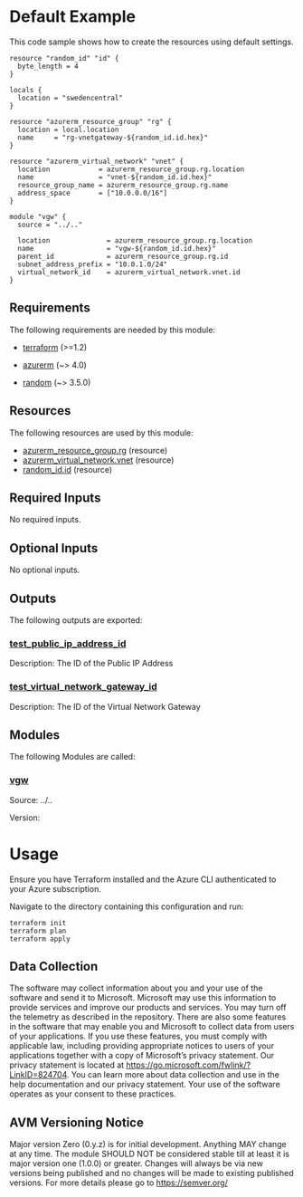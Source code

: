 <!-- BEGIN_TF_DOCS -->
# Default Example

This code sample shows how to create the resources using default settings.

```hcl
resource "random_id" "id" {
  byte_length = 4
}

locals {
  location = "swedencentral"
}

resource "azurerm_resource_group" "rg" {
  location = local.location
  name     = "rg-vnetgateway-${random_id.id.hex}"
}

resource "azurerm_virtual_network" "vnet" {
  location            = azurerm_resource_group.rg.location
  name                = "vnet-${random_id.id.hex}"
  resource_group_name = azurerm_resource_group.rg.name
  address_space       = ["10.0.0.0/16"]
}

module "vgw" {
  source = "../.."

  location              = azurerm_resource_group.rg.location
  name                  = "vgw-${random_id.id.hex}"
  parent_id             = azurerm_resource_group.rg.id
  subnet_address_prefix = "10.0.1.0/24"
  virtual_network_id    = azurerm_virtual_network.vnet.id
}

```

<!-- markdownlint-disable MD033 -->
## Requirements

The following requirements are needed by this module:

- <a name="requirement_terraform"></a> [terraform](#requirement\_terraform) (>=1.2)

- <a name="requirement_azurerm"></a> [azurerm](#requirement\_azurerm) (~> 4.0)

- <a name="requirement_random"></a> [random](#requirement\_random) (~> 3.5.0)

## Resources

The following resources are used by this module:

- [azurerm_resource_group.rg](https://registry.terraform.io/providers/hashicorp/azurerm/latest/docs/resources/resource_group) (resource)
- [azurerm_virtual_network.vnet](https://registry.terraform.io/providers/hashicorp/azurerm/latest/docs/resources/virtual_network) (resource)
- [random_id.id](https://registry.terraform.io/providers/hashicorp/random/latest/docs/resources/id) (resource)

<!-- markdownlint-disable MD013 -->
## Required Inputs

No required inputs.

## Optional Inputs

No optional inputs.

## Outputs

The following outputs are exported:

### <a name="output_test_public_ip_address_id"></a> [test\_public\_ip\_address\_id](#output\_test\_public\_ip\_address\_id)

Description: The ID of the Public IP Address

### <a name="output_test_virtual_network_gateway_id"></a> [test\_virtual\_network\_gateway\_id](#output\_test\_virtual\_network\_gateway\_id)

Description: The ID of the Virtual Network Gateway

## Modules

The following Modules are called:

### <a name="module_vgw"></a> [vgw](#module\_vgw)

Source: ../..

Version:

# Usage

Ensure you have Terraform installed and the Azure CLI authenticated to your Azure subscription.

Navigate to the directory containing this configuration and run:

```pwsh
terraform init
terraform plan
terraform apply
```
<!-- markdownlint-disable-next-line MD041 -->
## Data Collection

The software may collect information about you and your use of the software and send it to Microsoft. Microsoft may use this information to provide services and improve our products and services. You may turn off the telemetry as described in the repository. There are also some features in the software that may enable you and Microsoft to collect data from users of your applications. If you use these features, you must comply with applicable law, including providing appropriate notices to users of your applications together with a copy of Microsoft’s privacy statement. Our privacy statement is located at <https://go.microsoft.com/fwlink/?LinkID=824704>. You can learn more about data collection and use in the help documentation and our privacy statement. Your use of the software operates as your consent to these practices.

## AVM Versioning Notice

Major version Zero (0.y.z) is for initial development. Anything MAY change at any time. The module SHOULD NOT be considered stable till at least it is major version one (1.0.0) or greater. Changes will always be via new versions being published and no changes will be made to existing published versions. For more details please go to <https://semver.org/>
<!-- END_TF_DOCS -->